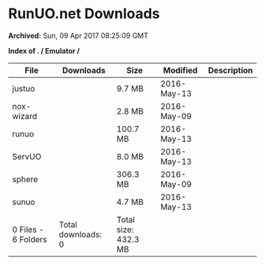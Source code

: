 # RunUO.net Downloads #

**Archived:** Sun, 09 Apr 2017 08:25:09 GMT

**Index of . / Emulator /**

| File |Downloads |Size |Modified |Description |
| ---- |  ---- |  ---- |  ---- |  ---- |
| justuo | |9.7 MB |2016-May-13 | |
| nox-wizard | |2.8 MB |2016-May-09 | |
| runuo | |100.7 MB |2016-May-13 | |
| ServUO | |8.0 MB |2016-May-13 | |
| sphere | |306.3 MB |2016-May-09 | |
| sunuo | |4.7 MB |2016-May-13 | |
| 0 Files - 6 Folders |Total downloads: 0 |Total size: 432.3 MB | | |

